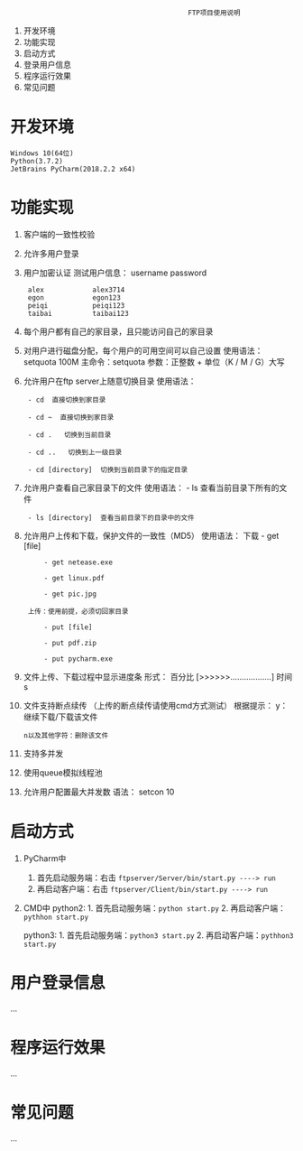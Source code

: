                                                 FTP项目使用说明

1. 开发环境
2. 功能实现
3. 启动方式
4. 登录用户信息
5. 程序运行效果
6. 常见问题



# 开发环境
    Windows 10(64位)
    Python(3.7.2)
    JetBrains PyCharm(2018.2.2 x64)
    
# 功能实现

1. 客户端的一致性校验

2. 允许多用户登录

3. 用户加密认证
    测试用户信息：
        username        password
        
        alex            alex3714
        egon            egon123
        peiqi           peiqi123
        taibai          taibai123
        
4. 每个用户都有自己的家目录，且只能访问自己的家目录
    
5. 对用户进行磁盘分配，每个用户的可用空间可以自己设置
    使用语法：
        setquota 100M 
        主命令：setquota
        参数：正整数 + 单位（K / M / G）大写
        
6. 允许用户在ftp server上随意切换目录
    使用语法：
    
        - cd  直接切换到家目录
        
        - cd ~  直接切换到家目录
        
        - cd .   切换到当前目录
        
        - cd ..   切换到上一级目录
        
        - cd [directory]  切换到当前目录下的指定目录
        
7. 允许用户查看自己家目录下的文件
    使用语法：
        - ls   查看当前目录下所有的文件
        
        - ls [directory]  查看当前目录下的目录中的文件
        
8. 允许用户上传和下载，保护文件的一致性（MD5）
    使用语法：
        下载
            - get [file]
            
            - get netease.exe
            
            - get linux.pdf
            
            - get pic.jpg
            
        上传：使用前提，必须切回家目录
        
            - put [file]
            
            - put pdf.zip
            
            - put pycharm.exe
            
9. 文件上传、下载过程中显示进度条
    形式：
        百分比 [>>>>>>..................] 时间s
    
10. 文件支持断点续传
    （上传的断点续传请使用cmd方式测试）
    根据提示：
        y：继续下载/下载该文件
        
        n以及其他字符：删除该文件

11. 支持多并发

12. 使用queue模拟线程池

13. 允许用户配置最大并发数
    语法：
        setcon 10

# 启动方式
1. PyCharm中
    1. 首先启动服务端：右击 `ftpserver/Server/bin/start.py ----> run`
    2. 再启动客户端：右击 `ftpserver/Client/bin/start.py ----> run`
    
2. CMD中
    python2:
        1. 首先启动服务端：`python start.py`
        2. 再启动客户端：`pythhon start.py` 
        
    python3:
        1. 首先启动服务端：`python3 start.py`
        2. 再启动客户端：`pythhon3 start.py` 
        
# 用户登录信息
...

# 程序运行效果
...

# 常见问题
...
